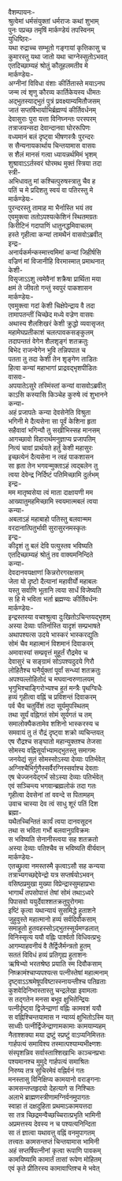 वैशम्पायनः-  
श्रुत्वेमां धर्मसंयुक्तां धर्मराजः कथां शुभाम्  
पुनः पप्रच्छ तमृषिं मार्कण्डेयं तपस्विनम्  
युधिष्ठिरः-  
यथा रुद्राच्च सम्भूतो गङ्गायां कृत्तिकासु च  
कुमारस्तु यथा जातो यथा चाग्नेस्सुतोऽभवत्  
एतदिच्छाम्यहं श्रोतुं कौतूहलमतीव मे  
मार्कण्डेयः-  
अग्नीनां विविधा वंशाः कीर्तितास्ते मयाऽनघ  
जन्म त्वं शृणु कौरव्य कार्तिकेयस्य धीमतः  
अद्भुतस्याद्भुतं पुत्रं प्रवक्ष्याम्यमितौजसम्  
जातं सप्तर्षिभार्याभिर्ब्रह्मण्यं कीर्तिवर्धनम्  
देवासुराः पुरा यत्ता विनिघ्नन्तः परस्परम्  
तत्राजयन्सदा देवान्दानवा घोररूपिणः  
वध्यमानं बलं दृष्ट्वा भीषणस्त्रैः पुरन्दरः  
स सैन्यनायकार्थाय चिन्तयामास वासवः  
स शैलं मानसं गत्वा ध्यायन्नर्थमिमं भृशम्  
शुश्रावाऽऽर्तस्वरं घोरमथ मुक्तं स्त्रिया तदा  
स्त्री-  
अभिधावतु मां कश्चित्पुरुषस्त्रातु चैव ह  
पतिं च मे प्रदिशतु स्वयं वा पतिरस्तु मे  
मार्कण्डेयः-  
पुरन्दरस्तु तामाह मा भैर्नास्ति भयं तव  
एवमुक्त्वा ततोऽपश्यत्केशिनं स्थितमग्रतः  
किरीटिनं गदापाणिं धातुनद्धमिवाचलम्  
हस्ते गृहीत्वा कन्यां तामथैनं वासवोऽब्रवीत्  
इन्द्रः-  
अनार्यकर्मन्कस्मात्त्वमिमां कन्यां जिहीर्षसि  
वज्रिणं मां विजानीहि विरमास्मात् प्रमाथनात्  
केशी-  
विसृजाऽऽशु त्वमेवैनां शक्रैषा प्रार्थिता मया  
क्षमं ते जीवतो गन्तुं स्वपुरं पाकशासन  
मार्कण्डेयः-  
एवमुक्त्वा गदां केशी चिक्षेपेन्द्राय वै तदा  
तामापतन्तीं चिच्छेद मध्ये वज्रेण वासवः  
अथास्य शैलशिखरं केशी क्रुद्धो व्यवासृजत्  
महामेघप्रतीकाशं चलत्पावकसङ्कुलम्  
तदापन्ततं वेगेन शैलशृङ्गं शतक्रतुः  
बिभेद राजन्वेगेन भुवि तन्निपपात च  
पतता तु तदा केशी तेन शृङ्गेण ताडितः  
हित्वा कन्यां महाभागां प्राद्रवद्भृशपीडितः  
वासवः-  
अपयातेऽसुरे तस्मिंस्तां कन्यां वासवोऽब्रवीत्  
काऽसि कस्यासि किञ्चेह कुरुषे त्वं शुभानने  
कन्या-  
अहं प्रजापतेः कन्या देवसेनेति विश्रुता  
भगिनी मे दैत्यसेना सा पूर्वं केशिना हृता  
सहैवावां भगिन्यौ तु सखीभिस्सह मानसम्  
आगच्छावो विहारार्थमनुज्ञाप्य प्रजापतिम्  
नित्यं चावां प्रार्थयते हर्तुं केशी महासुरः  
इच्छत्येनं दैत्यसेना न त्वहं पाकशासन  
सा हृता तेन भगवन्मुक्ताऽहं त्वद्बलेन तु  
त्वया देवेन्द्र निर्दिष्टं पतिमिच्छामि दुर्लभम्  
इन्द्रः-  
मम मातृष्वसेया त्वं माता दाक्षायणी मम  
आख्यातुमहमिच्छामि स्वयमात्मबलं त्वया  
कन्या-  
अबलाऽहं महाबाहो पतिस्तु बलवान्मम  
वरदानात्पितुर्भावी सुरासुरनमस्कृतः  
इन्द्रः-  
कीदृशं तु बलं देवि पत्युस्तव भविष्यति  
एतदिच्छाम्यहं श्रोतुं तव वाक्यमनिन्दिते  
कन्या-  
देवदानवयक्षाणां किन्नरोरगरक्षसाम्  
जेता यो दृष्टो दैत्यानां महावीर्यो महाबलः  
यस्तु सर्वाणि भूतानि त्वया सार्धं विजेष्यति  
स हि मे भविता भर्ता ब्रह्मण्यः कीर्तिवर्धनः  
मार्कण्डेयः-  
इन्द्रस्तस्या वचश्श्रुत्वा दुःखितोऽचिन्तयद्भृशम्  
अस्या देव्याः पतिर्नास्ति यादृशं सम्प्रभाषते  
अथापश्यत्स उदये भास्करं भास्करद्युतिः  
सोमं चैव महात्मानं विशमानं दिवाकरम्  
अमावास्यां सम्प्रवृत्तं मुहूर्तं रौद्रमेव च  
देवासुरं च सङ्ग्रामं सोऽपश्यदुदये गिरौ  
लोहितैश्च घनैर्युक्तां पूर्वां सन्ध्यां शतक्रतुः  
अपश्यल्लोहितोदं च मघवान्वरुणालयम्  
भृगुभिश्चाङ्गिरोभ्यश्च हुतं मन्त्रैः पृथग्विधैः  
हव्यं गृहीत्वा वह्निं च प्रविशन्तं दिवाकरम्  
पर्व चैव चतुर्विंशं तदा सूर्यमुपस्थितम्  
तथा सूर्यं वह्निगतं सोमं सूर्यगतं च तम्  
समालोक्यैकतामेव शशिनो भास्करस्य च  
समवायं तु तं रौद्रं दृष्ट्वा शक्रो व्यचिन्तयत्  
एष रौद्रश्च सङ्घातो महान्युक्तश्च तेजसा  
सोमस्य वह्निसूर्याभ्यामद्भुतस्तु समागमः  
जनयेद्यं सुतं सोमस्सोऽस्या देव्याः पतिर्भवेत्  
अग्निश्चैभिर्गुणैस्सर्वैरग्निस्सर्वाश्च देवताः  
एष चेज्जनयेद्गर्भं सोऽस्या देव्याः पतिर्भवेत्  
एवं सञ्चिन्त्य भगवान्ब्रह्मलोकं तदा गतः  
गृहीत्वा देवसेनां तां ववन्दे स पितामहम्  
उवाच चास्या देव त्वं साधु शूरं पतिं दिश  
ब्रह्मा-  
यथैतच्चिन्तितं कार्यं त्वया दानवसूदन  
तथा स भविता गर्भो बलवानुग्रविक्रमः  
स भविष्यति सेनानीस्त्वया सह शतक्रतो  
अस्या देव्याः पतिश्चैव स भविष्यति वीर्यवान्  
मार्कण्डेयः-  
एतच्छ्रुत्वा नमस्तस्मै कृत्वाऽसौ सह कन्यया  
तत्राभ्यगच्छद्देवेन्द्रो यत्र सप्तर्षयोऽभवन्  
वसिष्ठप्रमुखा मुख्या विप्रेन्द्रास्सुमहाप्रभाः  
भागार्थं तपसोपात्तं तेषां सोमं तथाऽध्वरे  
पिपासवो ययुर्देवाश्शतक्रतुपुरोगमाः  
इष्टिं कृत्वा यथान्यायं सुसमिद्धे हुताशने  
जुहुवुस्ते महात्मानो हव्यं सर्वदिवौकसाम्  
समाहूतो हुतवहस्सोऽद्भुतस्सूर्यमण्डलात्  
विनिस्सृत्य ययौ वह्निः पार्श्वतो विधिवत्प्रभुः  
आगम्याहवनीयं वै तैर्द्विजैर्मन्त्रतो हुतम्  
सततं विविधं हव्यं प्रतिगृह्य हुताशनः  
ऋषिभ्यो भरतश्रेष्ठ प्रयाति स्म दिवौकसाम्  
निष्क्रामंश्चाप्यपश्यत्स पत्नीस्तेषां महात्मनाम्  
दृष्ट्वाऽऽश्रमेषूपविष्टास्स्नायन्तीश्च पतिव्रताः  
कुशवेदिनिभास्तास्तु चन्द्रलेखा इवामलाः  
स तद्गतेन मनसा बभूव क्षुभितेन्द्रियः  
पत्नीर्दृष्ट्वा द्विजेन्द्राणां वह्निः कामवशं ययौ  
स वह्निश्चिन्तयामास न न्याय्यं क्षुभितोऽस्मि यत्  
साध्वीः पत्नीर्द्विजेन्द्राणामकामाः कामयाम्यहम्  
नैताश्शक्या मया द्रष्टुं स्प्रष्टुं वाऽप्यनिमित्ततः  
गार्हपत्यं समाविश्य तस्मात्पश्याम्यभीक्ष्णशः  
संस्पृशन्निव सर्वास्ताश्शिखाभिः काञ्चनप्रभाः  
पश्यमानश्च मुमुदे गार्हपत्यं समाश्रितः  
निरुष्य तत्र सुचिरमेवं वह्निर्वनं गतः  
मनस्तासु विनिक्षिप्य कामयानो वराङ्गनाः  
कामसन्तप्तहृदयो देहत्यागे स निश्चितः  
अलाभे ब्राह्मणस्त्रीणामग्निर्वनमुपागतः  
स्वाहा तं दक्षदुहिता प्रथमाऽकामयत्तदा  
सा तत्र च्छिद्रमन्वैच्छच्चिरात्प्रभृति भामिनी  
अप्रमत्तस्य देवस्य न च पश्यत्यनिन्दिता  
सा तं ज्ञात्वा यथावत्तु वह्निं वनमुपागतम्  
तत्त्वतः कामसन्तप्तं चिन्तयामास भामिनी  
अहं सप्तर्षिपत्नीनां कृत्वा रूपाणि पावकम्  
कामयिष्यामि कामार्तं तासां रूपेण मोहितम्  
एवं कृते प्रीतिरस्य कामावाप्तिश्च मे भवेत्  
